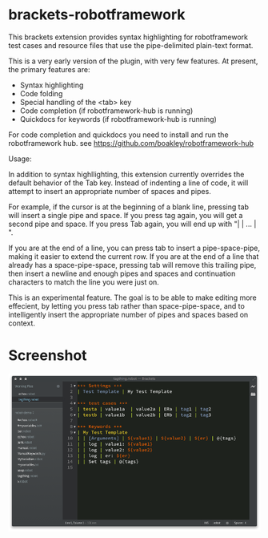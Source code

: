 brackets-robotframework
=======================

This brackets extension provides syntax highlighting for robotframework test cases
and resource files that use the pipe-delimited plain-text format.

This is a very early version of the plugin, with very few features. At present, the
primary features are:

- Syntax highlighting
- Code folding 
- Special handling of the \<tab\> key
- Code completion (if robotframework-hub is running)
- Quickdocs for keywords (if robotframework-hub is running)

For code completion and quickdocs you need to install and run 
the robotframework hub. see https://github.com/boakley/robotframework-hub

Usage:

In addition to syntax highllighting, this extension currently overrides the default
behavior of the Tab key. Instead of indenting a line of code, it will attempt to insert
an appropriate number of spaces and pipes. 

For example, if the cursor is at the beginning of a blank line, pressing tab will insert
a single pipe and space. If you press tag again, you will get a second pipe and space. If you 
press Tab again, you will end up with "| | ... | ". 

If you are at the end of a line, you can press tab to insert a pipe-space-pipe, making
it easier to extend the current row. If you are at the end of a line that already has
a space-pipe-space, pressing tab will remove this trailing pipe, then insert a newline
and enough pipes and spaces and continuation characters to match the line you were
just on. 

This is an experimental feature. The goal is to be able to make editing more effecient,
by letting you press tab rather than space-pipe-space, and to intelligently insert the
appropriate number of pipes and spaces based on context.

Screenshot
==========
![screenshot](https://raw.githubusercontent.com/boakley/brackets-robotframework/master/images/robot-mode.png)
